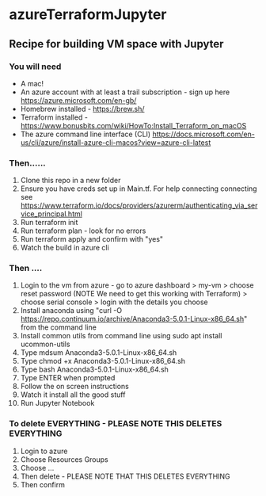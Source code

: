 # azureTerraformJupyter

## Recipe for building VM space with Jupyter

### You will need

- A mac!
- An azure account with at least a trail subscription - sign up here https://azure.microsoft.com/en-gb/
- Homebrew installed - https://brew.sh/
- Terraform installed - https://www.bonusbits.com/wiki/HowTo:Install_Terraform_on_macOS
- The azure command line interface (CLI) https://docs.microsoft.com/en-us/cli/azure/install-azure-cli-macos?view=azure-cli-latest

### Then......

1. Clone this repo in a new folder
2. Ensure you have creds set up in Main.tf.   For help connecting connecting see https://www.terraform.io/docs/providers/azurerm/authenticating_via_service_principal.html
3. Run terraform init
4. Run terraform plan - look for no errors
5. Run terraform apply and confirm with "yes"
6. Watch the build in azure cli

###  Then ....

1. Login to the vm from azure - go to azure dashboard > my-vm > choose reset password (NOTE We need to get this working with Terraform) > choose serial console > login with the details you choose
2. Install anaconda using "curl -O https://repo.continuum.io/archive/Anaconda3-5.0.1-Linux-x86_64.sh" from the command line
3. Install common utils from command line using  sudo apt install ucommon-utils
4. Type mdsum Anaconda3-5.0.1-Linux-x86_64.sh
5. Type chmod +x Anaconda3-5.0.1-Linux-x86_64.sh
6. Type bash Anaconda3-5.0.1-Linux-x86_64.sh
7. Type ENTER when prompted
8. Follow the on screen instructions
9. Watch it install all the good stuff
9. Run Jupyter Notebook

### To delete EVERYTHING - PLEASE NOTE THIS DELETES EVERYTHING

1.  Login to azure
2.  Choose Resources Groups
3.  Choose ...
4.  Then delete - PLEASE NOTE THAT THIS DELETES EVERYTHING
5.  Then confirm
